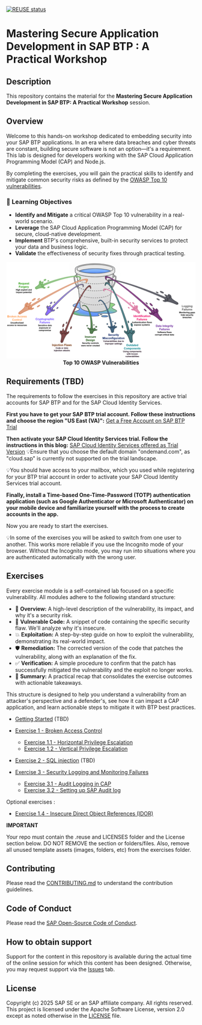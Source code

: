 [![REUSE status](https://api.reuse.software/badge/github.com/sap-samples/teched2023-XP185v)](https://api.reuse.software/info/github.com/sap-samples/teched2023-XP185v)


# Mastering Secure Application Development in SAP BTP : A Practical Workshop

## Description

This repository contains the material for the **Mastering Secure Application Development in SAP BTP: A Practical Workshop** session.  

## Overview

Welcome to this hands-on workshop dedicated to embedding security into your SAP BTP applications. 
In an era where data breaches and cyber threats are constant, building secure software is not an option—it's a requirement. This lab is designed for developers working with the SAP Cloud Application Programming Model (CAP) and Node.js. 

By completing the exercises, you will gain the practical skills to identify and mitigate common security risks as defined by the [OWASP Top 10 vulnerabilities](https://owasp.org/Top10/). 

### 🎯 Learning Objectives

-	**Identify and Mitigate** a critical OWASP Top 10 vulnerability in a real-world scenario.
-	**Leverage**  the SAP Cloud Application Programming Model (CAP) for secure, cloud-native development.
-	**Implement** BTP's comprehensive, built-in security services to protect your data and business logic.
-	**Validate** the effectiveness of security fixes through practical testing.

<p align="center">
  <img src="img/top10-owasp.png" alt="Top 10 OWASP Vulnerabilities" width="900"/>
  <br>
  <b>Top 10 OWASP Vulnerabilities</b>
</p>

## Requirements (TBD)

The requirements to follow the exercises in this repository are active trial accounts for SAP BTP and for the SAP Cloud Identity Services. 

**First you have to get your SAP BTP trial account. Follow these instructions and choose the region "US East (VA)":** 
[Get a Free Account on SAP BTP Trial](https://developers.sap.com/tutorials/hcp-create-trial-account.html)

**Then activate your SAP Cloud Identity Services trial. Follow the instructions in this blog:** 
[SAP Cloud Identity Services offered as Trial Version](https://blogs.sap.com/2023/04/13/sap-cloud-identity-services-offered-as-trial-version/)
💡Ensure that you choose the default domain "ondemand.com", as "cloud.sap" is currently not supported on the trial landscape.

💡You should have access to your mailbox, which you used while registering for your BTP trial account in order to activate your SAP Cloud Identity Services trial account.

**Finally, install a Time-based One-Time-Password (TOTP) authentication application (such as Google Authenticator or Microsoft Authenticator) on your mobile device and familiarize yourself with the process to create accounts in the app.**

Now you are ready to start the exercises.

💡In some of the exercises you will be asked to switch from one user to another. This works more reliable if you use the Incognito mode of your browser. Without the Incognito mode, you may run into situations where you are authenticated automatically with the wrong user.

## Exercises
Every exercise module is a self-contained lab focused on a specific vulnerability. All modules adhere to the following standard structure:

- 📖 **Overview:** A high-level description of the vulnerability, its impact, and why it's a security risk.
- 🚨 **Vulnerable Code:** A snippet of code containing the specific security flaw. We'll analyze why it's insecure.
- 💥 **Exploitation:** A step-by-step guide on how to exploit the vulnerability, demonstrating its real-world impact.
- 🛡️ **Remediation:** The corrected version of the code that patches the vulnerability, along with an explanation of the fix.
- ✅ **Verification:** A simple procedure to confirm that the patch has successfully mitigated the vulnerability and the exploit no longer works.
- 📌 **Summary:** A practical recap that consolidates the exercise outcomes with actionable takeaways.

This structure is designed to help you understand a vulnerability from an attacker's perspective and a defender's, see how it can impact a CAP application, and learn actionable steps to mitigate it with BTP best practices. 

- [Getting Started](exercises/ex0/) (TBD)

- [Exercise 1 - Broken Access Control](exercises/ex1/)
    - [Exercise 1.1 - Horizontal Privilege Escalation](exercises/ex1/ex1.1/README.md)
    - [Exercise 1.2 - Vertical Privilege Escalation](exercises/ex1/ex1.2/README.md)
  
- [Exercise 2 - SQL injection](exercises/ex2/) (TBD)

- [Exercise 3 - Security Logging and Monitoring Failures](exercises/ex3/)
    - [Exercise 3.1 - Audit Logging in CAP](exercises/ex3/ex3.1/README.md)
    - [Exercise 3.2 - Setting up SAP Audit log](exercises/ex3/ex3.2/README.md)

Optional exercises :
- [Exercise 1.4 - Insecure Direct Object References (IDOR)](exercises/ex1/ex1.3/README.md)
    

**IMPORTANT**

Your repo must contain the .reuse and LICENSES folder and the License section below. DO NOT REMOVE the section or folders/files. Also, remove all unused template assets (images, folders, etc) from the exercises folder. 

## Contributing
Please read the [CONTRIBUTING.md](./CONTRIBUTING.md) to understand the contribution guidelines.

## Code of Conduct
Please read the [SAP Open-Source Code of Conduct](https://github.com/SAP-samples/.github/blob/main/CODE_OF_CONDUCT.md).

## How to obtain support

Support for the content in this repository is available during the actual time of the online session for which this content has been designed. Otherwise, you may request support via the [Issues](../../issues) tab.

## License
Copyright (c) 2025 SAP SE or an SAP affiliate company. All rights reserved. This project is licensed under the Apache Software License, version 2.0 except as noted otherwise in the [LICENSE](LICENSES/Apache-2.0.txt) file.
